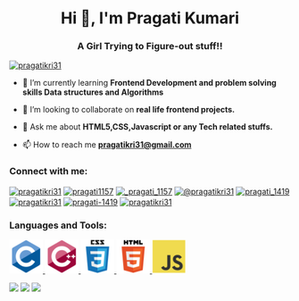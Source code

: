 
<h1 align="center">Hi 👋, I'm Pragati Kumari</h1>
<h3 align="center">A Girl Trying to Figure-out stuff!!</h3>


<p align="left"> <a href="https://twitter.com/pragatikri31" target="blank"><img src="https://img.shields.io/twitter/follow/pragatikri31?logo=twitter&style=for-the-badge" alt="pragatikri31" /></a> </p>

- 🌱 I’m currently learning **Frontend Development and problem solving skills Data structures and Algorithms**

- 👯 I’m looking to collaborate on **real life frontend projects.**

- 💬 Ask me about **HTML5,CSS,Javascript or any Tech related stuffs.**

- 📫 How to reach me **pragatikri31@gmail.com**

<h3 align="left">Connect with me:</h3>
<p align="left">
<a href="https://twitter.com/pragatikri31" target="blank"><img align="center" src="https://raw.githubusercontent.com/rahuldkjain/github-profile-readme-generator/master/src/images/icons/Social/twitter.svg" alt="pragatikri31" height="50" width="60" /></a>
<a href="https://linkedin.com/in/pragati1157" target="blank"><img align="center" src="https://raw.githubusercontent.com/rahuldkjain/github-profile-readme-generator/master/src/images/icons/Social/linked-in-alt.svg" alt="pragati1157" height="50" width="60" /></a>
<a href="https://instagram.com/_pragati_1157" target="blank"><img align="center" src="https://raw.githubusercontent.com/rahuldkjain/github-profile-readme-generator/master/src/images/icons/Social/instagram.svg" alt="_pragati_1157" height="50" width="60" /></a>
<a href="https://medium.com/@pragatikri31" target="blank"><img align="center" src="https://raw.githubusercontent.com/rahuldkjain/github-profile-readme-generator/master/src/images/icons/Social/medium.svg" alt="@pragatikri31" height="50" width="60" /></a>
<a href="https://www.codechef.com/users/pragati_1419" target="blank"><img align="center" src="https://cdn.jsdelivr.net/npm/simple-icons@3.1.0/icons/codechef.svg" alt="pragati_1419" height="50" width="60" /></a>
<a href="https://www.hackerrank.com/pragatikri31" target="blank"><img align="center" src="https://raw.githubusercontent.com/rahuldkjain/github-profile-readme-generator/master/src/images/icons/Social/hackerrank.svg" alt="pragatikri31" height="50" width="60" /></a>
<a href="https://codeforces.com/profile/pragati-1419" target="blank"><img align="center" src="https://raw.githubusercontent.com/rahuldkjain/github-profile-readme-generator/master/src/images/icons/Social/codeforces.svg" alt="pragati-1419" height="50" width="60" /></a>
<a href="https://www.leetcode.com/pragatikri31" target="blank"><img align="center" src="https://raw.githubusercontent.com/rahuldkjain/github-profile-readme-generator/master/src/images/icons/Social/leet-code.svg" alt="pragatikri31" height="50" width="60" /></a>
</p>

<h3 align="left">Languages and Tools:</h3>
<p align="left"> <a href="https://www.cprogramming.com/" target="_blank" rel="noreferrer"> <img src="https://raw.githubusercontent.com/devicons/devicon/master/icons/c/c-original.svg" alt="c" width="60" height="60"/> </a> <a href="https://www.w3schools.com/cpp/" target="_blank" rel="noreferrer"> <img src="https://raw.githubusercontent.com/devicons/devicon/master/icons/cplusplus/cplusplus-original.svg" alt="cplusplus" width="60" height="60"/> </a> <a href="https://www.w3schools.com/css/" target="_blank" rel="noreferrer"> <img src="https://raw.githubusercontent.com/devicons/devicon/master/icons/css3/css3-original-wordmark.svg" alt="css3" width="60" height="60"/> </a> <a href="https://www.w3.org/html/" target="_blank" rel="noreferrer"> <img src="https://raw.githubusercontent.com/devicons/devicon/master/icons/html5/html5-original-wordmark.svg" alt="html5" width="60" height="60"/> </a> <a href="https://developer.mozilla.org/en-US/docs/Web/JavaScript" target="_blank" rel="noreferrer"> <img src="https://raw.githubusercontent.com/devicons/devicon/master/icons/javascript/javascript-original.svg" alt="javascript" width="60" height="60"/> </a> </p>

<p align="left"> <img src = "https://github-readme-stats.vercel.app/api/top-langs/?username=pragati1419&theme=tokyonight"> 

<img src = "https://github-readme-stats.vercel.app/api?username=pragati1419&&show_icons=true&title_color=bb2acf&text_color=daf7dc&bg_color=151515">
 
<img src = "https://github-readme-streak-stats.herokuapp.com?user=pragati1419&theme=dark&hide_border=true&date_format=n%2Fj%5B%2FY%5D">
  </p>
